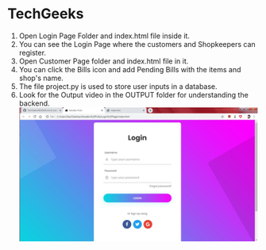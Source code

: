 # TechGeeks
1. Open Login Page Folder and index.html file inside it.
2. You can see the Login Page where the customers and Shopkeepers can register.
3. Open Customer Page folder and index.html file in it.
4. You can click the Bills icon and add Pending Bills with the items and shop's name.
5. The file project.py is used to store user inputs in a database.
6. Look for the Output video in the OUTPUT folder for understanding the backend.
![Output](OUTPUT/Login_page_output.JPG)
